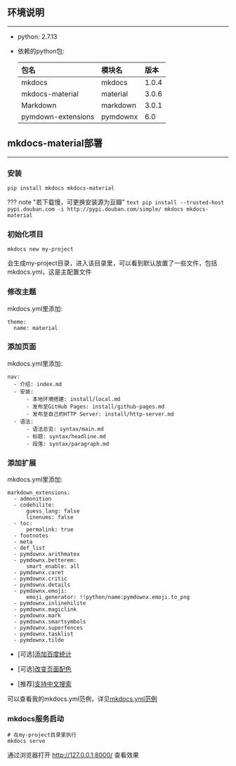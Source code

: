 ## **环境说明**

---

- python: 2.7.13

- 依赖的python包:

	| 包名 | 模块名 | 版本 |
	| :-- | :---- | :--  |
	| mkdocs | mkdocs | 1.0.4 |
	| mkdocs-material | material | 3.0.6 |
	| Markdown | markdown | 3.0.1 |
	| pymdown-extensions | pymdownx | 6.0 |

## **mkdocs-material部署**

---

### **安装**

```text
pip install mkdocs mkdocs-material
```

??? note "若下载慢，可更换安装源为豆瓣"
	```text
	pip install --trusted-host pypi.douban.com -i http://pypi.douban.com/simple/ mkdocs mkdocs-material
	```

### **初始化项目**

```text
mkdocs new my-project
```

会生成my-project目录，进入该目录里，可以看到默认放置了一些文件，包括mkdocs.yml，这是主配置文件

### **修改主题**

mkdocs.yml里添加:

```text
theme:
  name: material
```

### **添加页面**

mkdocs.yml里添加:

```text
nav:
  - 介绍: index.md
  - 安装:
      - 本地环境搭建: install/local.md
      - 发布至GitHub Pages: install/github-pages.md
      - 发布至自己的HTTP Server: install/http-server.md
  - 语法:
      - 语法总览: syntax/main.md
      - 标题: syntax/headline.md
      - 段落: syntax/paragraph.md
```

### **添加扩展**

mkdocs.yml里添加:

```text
markdown_extensions:
  - admonition
  - codehilite:
      guess_lang: false
      linenums: false
  - toc:
      permalink: true
  - footnotes
  - meta
  - def_list
  - pymdownx.arithmatex
  - pymdownx.betterem:
      smart_enable: all
  - pymdownx.caret
  - pymdownx.critic
  - pymdownx.details
  - pymdownx.emoji:
      emoji_generator: !!python/name:pymdownx.emoji.to_png
  - pymdownx.inlinehilite
  - pymdownx.magiclink
  - pymdownx.mark
  - pymdownx.smartsymbols
  - pymdownx.superfences
  - pymdownx.tasklist
  - pymdownx.tilde
```

- [可选][添加百度统计](./../../appendix/baidu_tongji/)

- [可选][改变页面配色](./../../appendix/color/)

- [推荐][支持中文搜索](./../../appendix/search/)

可以查看我的mkdocs.yml范例，详见[mkdocs.yml范例](./../../appendix/yml/)

### **mkdocs服务启动**

```text
# 在my-project目录里执行
mkdocs serve
```

通过浏览器打开 http://127.0.0.1:8000/ 查看效果
